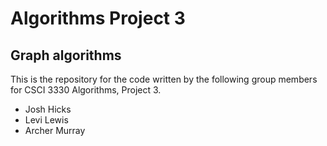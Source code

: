 # Algorithms Project 3

## Graph algorithms

This is the repository for the code written by the following group members for CSCI 3330 Algorithms, Project 3.

- Josh Hicks
- Levi Lewis
- Archer Murray
